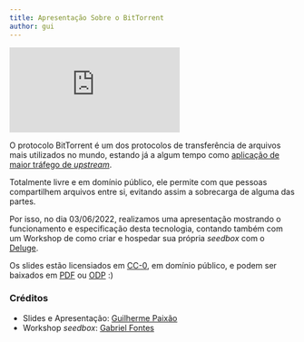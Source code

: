 ```yaml
---
title: Apresentação Sobre o BitTorrent
author: gui
---
```


![rede peer-to-peer](http://wiki.inf.ufpr.br/maziero/lib/exe/fetch.php?media=espec:arq-p2p.png)

O protocolo BitTorrent é um dos protocolos de transferência de arquivos mais utilizados no mundo, estando já a algum tempo como [aplicação de maior tráfego de *upstream*](https://torrentfreak.com/bittorrent-is-still-the-king-of-upstream-internet-traffic-but-for-how-long-220304/).

Totalmente livre e em domínio público, ele permite com que pessoas compartilhem arquivos entre si, evitando assim a sobrecarga de alguma das partes.

Por isso, no dia 03/06/2022, realizamos uma apresentação mostrando o funcionamento e especificação desta tecnologia, contando também com um Workshop de como criar e hospedar sua própria *seedbox* com o [Deluge](https://www.deluge-torrent.org/).

Os slides estão licensiados em [CC-0](https://creativecommons.org/share-your-work/public-domain/cc0/), em domínio público, e podem ser baixados em [PDF](/assets/bittorrent.pdf) ou [ODP](/assets/bittorrent.odp) :)

### Créditos

- Slides e Apresentação: [Guilherme Paixão](https://guip.dev/)
- Workshop *seedbox*: [Gabriel Fontes](https://misterio.me/)
